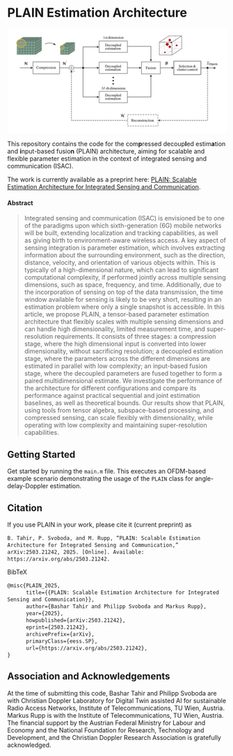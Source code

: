 # PLAIN Estimation Architecture
![alt text](PLAIN.png)

This repository contains the code for the com**p**ressed decoup**l**ed estim**a**tion and **i**nput-based fusio**n** (PLAIN) architecture, aiming for scalable and flexible parameter estimation in the context of integrated sensing and communication (ISAC). 

The work is currently available as a preprint here: [PLAIN: Scalable Estimation Architecture for Integrated Sensing and Communication](https://arxiv.org/abs/2503.21242).

#### Abstract
> Integrated sensing and communication (ISAC) is envisioned be to one of the paradigms upon which sixth-generation (6G) mobile networks will be built, extending localization and tracking capabilities, as well as giving birth to environment-aware wireless access. A key aspect of sensing integration is parameter estimation, which involves extracting information about the surrounding environment, such as the direction, distance, velocity, and orientation of various objects within. This is typically of a high-dimensional nature, which can lead to significant computational complexity, if performed jointly across multiple sensing dimensions, such as space, frequency, and time. Additionally, due to the incorporation of sensing on top of the data transmission, the time window available for sensing is likely to be very short, resulting in an estimation problem where only a single snapshot is accessible. In this article, we propose PLAIN, a tensor-based parameter estimation architecture that flexibly scales with multiple sensing dimensions and can handle high dimensionality, limited measurement time, and super-resolution requirements. It consists of three stages: a compression stage, where the high dimensional input is converted into lower dimensionality, without sacrificing resolution; a decoupled estimation stage, where the parameters across the different dimensions are estimated in parallel with low complexity; an input-based fusion stage, where the decoupled parameters are fused together to form a paired multidimensional estimate. We investigate the performance of the architecture for different configurations and compare its performance against practical sequential and joint estimation baselines, as well as theoretical bounds. Our results show that PLAIN, using tools from tensor algebra, subspace-based processing, and compressed sensing, can scale flexibly with dimensionality, while operating with low complexity and maintaining super-resolution capabilities.

## Getting Started
Get started by running the ```main.m``` file. This executes an OFDM-based example scenario demonstrating the usage of the ```PLAIN``` class for angle-delay-Doppler estimation.

## Citation
If you use PLAIN in your work, please cite it (current preprint) as
```
B. Tahir, P. Svoboda, and M. Rupp, “PLAIN: Scalable Estimation Architecture for Integrated Sensing and Communication,” arXiv:2503.21242, 2025. [Online]. Available: https://arxiv.org/abs/2503.21242.
```
BibTeX
```
@misc{PLAIN_2025,
      title={{PLAIN: Scalable Estimation Architecture for Integrated Sensing and Communication}}, 
      author={Bashar Tahir and Philipp Svoboda and Markus Rupp},
      year={2025},
      howpublished={arXiv:2503.21242},
      eprint={2503.21242},
      archivePrefix={arXiv},
      primaryClass={eess.SP},
      url={https://arxiv.org/abs/2503.21242}, 
}
```
## Association and Acknowledgements
At the time of submitting this code, Bashar Tahir and Philipp Svoboda are with Christian Doppler Laboratory for Digital Twin assisted AI for sustainable Radio Access Networks, Institute of Telecommunications, TU Wien, Austria. Markus Rupp is with the Institute of Telecommunications, TU Wien, Austria. The financial support by the Austrian Federal Ministry for Labour and Economy and the National Foundation for Research, Technology and Development, and the Christian Doppler Research Association is gratefully acknowledged.
